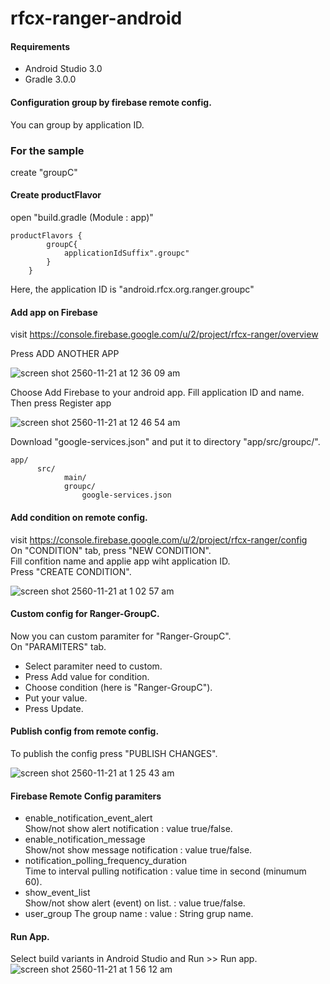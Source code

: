 # rfcx-ranger-android


#### Requirements
- Android Studio 3.0
- Gradle 3.0.0

#### Configuration group by firebase remote config.
You can group by application ID.<br/>
### For the sample <br/>
create "groupC"

#### Create productFlavor
open "build.gradle (Module : app)"

```
productFlavors { 
        groupC{
            applicationIdSuffix".groupc"
        }
    }
```
Here, the application ID is "android.rfcx.org.ranger.groupc"

#### Add app on Firebase
visit https://console.firebase.google.com/u/2/project/rfcx-ranger/overview

Press ADD ANOTHER APP

![screen shot 2560-11-21 at 12 36 09 am](https://user-images.githubusercontent.com/13133464/33032768-d3625a9a-ce54-11e7-9d8a-553a6b3c1828.png)

Choose Add Firebase to your android app. Fill application ID and name. Then press Register app<br/>

![screen shot 2560-11-21 at 12 46 54 am](https://user-images.githubusercontent.com/13133464/33033040-a8a7d540-ce55-11e7-9b56-aa0caf50884a.png)

Download "google-services.json" and put it to directory "app/src/groupc/".

```
app/
      src/
            main/
            groupc/
                google-services.json
```
#### Add condition on remote config.
visit https://console.firebase.google.com/u/2/project/rfcx-ranger/config <br/>
On "CONDITION" tab, press "NEW CONDITION". <br/>
Fill confition name and applie app wiht application ID. <br />
Press "CREATE CONDITION". <br/>

![screen shot 2560-11-21 at 1 02 57 am](https://user-images.githubusercontent.com/13133464/33033793-447214b6-ce58-11e7-803f-34fcc8d46dc0.png)

#### Custom config for Ranger-GroupC.
Now you can custom paramiter for "Ranger-GroupC". <br/>
On "PARAMITERS" tab. <br/>
- Select paramiter need to custom.
- Press Add value for condition.
- Choose condition (here is "Ranger-GroupC").
- Put your value.
- Press Update.

#### Publish config from remote config.
To publish the config press "PUBLISH CHANGES". <br />

![screen shot 2560-11-21 at 1 25 43 am](https://user-images.githubusercontent.com/13133464/33034607-f211af26-ce5a-11e7-849d-33850a80d870.png)

#### Firebase Remote Config paramiters
- enable_notification_event_alert  <br/>
  Show/not show alert notification : value true/false.
- enable_notification_message <br/>
  Show/not show message notification : value true/false.
- notification_polling_frequency_duration <br/>
  Time to interval pulling notification : value time in second (minumum 60).
- show_event_list <br/>
  Show/not show alert (event) on list. : value true/false.
- user_group
  The group name : value : String grup name.
  
#### Run App.
Select build variants in Android Studio and Run >> Run app.<br/>
![screen shot 2560-11-21 at 1 56 12 am](https://user-images.githubusercontent.com/13133464/33035904-582c17f2-ce5f-11e7-978a-0a593273a6e0.png)
  
